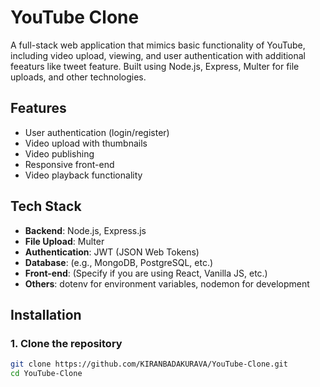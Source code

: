 # YouTube Clone

A full-stack web application that mimics basic functionality of YouTube, including video upload, viewing, and user authentication with additional feeaturs like tweet feature. Built using Node.js, Express, Multer for file uploads, and other technologies.

## Features
- User authentication (login/register)
- Video upload with thumbnails
- Video publishing
- Responsive front-end
- Video playback functionality

## Tech Stack
- **Backend**: Node.js, Express.js
- **File Upload**: Multer
- **Authentication**: JWT (JSON Web Tokens)
- **Database**: (e.g., MongoDB, PostgreSQL, etc.)
- **Front-end**: (Specify if you are using React, Vanilla JS, etc.)
- **Others**: dotenv for environment variables, nodemon for development

## Installation

### 1. Clone the repository

```bash
git clone https://github.com/KIRANBADAKURAVA/YouTube-Clone.git
cd YouTube-Clone
